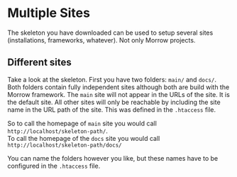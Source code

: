 Multiple Sites
=============================

The skeleton you have downloaded can be used to setup several sites (installations, frameworks, whatever). Not only Morrow projects.

Different sites
------------------

Take a look at the skeleton. First you have two folders: `main/` and `docs/`. Both folders contain fully independent sites although both are build with the Morrow framework.
The `main` site will not appear in the URLs of the site. It is the default site.
All other sites will only be reachable by including the site name in the URL path of the site.
This was defined in the `.htaccess` file.

So to call the homepage of `main` site you would call `http://localhost/skeleton-path/`.  
To call the homepage of the `docs` site you would call `http://localhost/skeleton-path/docs/`

You can name the folders however you like, but these names have to be configured in the `.htaccess` file.
